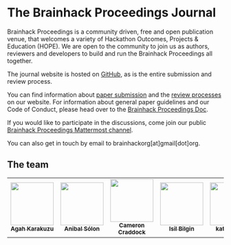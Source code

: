 # The Brainhack Proceedings Journal

Brainhack Proceedings is a community driven, free and open publication venue, that welcomes a variety of Hackathon Outcomes, Projects & Education (HOPE).
We are open to the community to join us as authors, reviewers and developers to build and run the Brainhack Proceedings all together.

The journal website is hosted on [GitHub](https://github.com/brainhack-proceedings/brainhack-proceedings.github.io), as is the entire submission and review process.


You can find information about [paper submission](https://brainhack-proceedings.github.io/submit) and the [review processes](https://brainhack-proceedings.github.io/review) on our website. 
For information about general paper guidelines and our Code of Conduct, please head over to the [Brainhack Proceedings Doc](https://brainhack-proceedings.readthedocs.io).

If you would like to participate in the discussions, come join our public [Brainhack Proceedings Mattermost channel](https://mattermost.brainhack.org/brainhack/channels/brainahack-proceedings).


You can also get in touch by email to brainhackorg[at]gmail[dot]org.


## The team
<table>
  <tr>
    <td align="center"><a href="https://agahkarakuzu.github.io"><img src="https://avatars0.githubusercontent.com/u/9632322?s=460&u=6cce16037ef945d2061ed4d2888c402de3f4b82f&v=4" width="100px;" alt=""/><br /><sub><b>Agah Karakuzu</b></sub></a><br /><a href="https://github.com/agahkarakuzu"</a></td>
    <td align="center"><a href="https://anibalsolon.com"><img src="https://avatars0.githubusercontent.com/u/562525?s=400&u=8f9b56edd7564d8ce1a0eb152407033e10dafd1f&v=4" width="100px;" alt=""/><br /><sub><b>Anibal Sólon</b></sub></a><br /><a href="https://github.com/anibalsolon"</a></td>
    <td align="center"><a href="http://computational-neuroimaging-lab.org/"><img src="https://avatars2.githubusercontent.com/u/1725272?s=400&u=c9e997ea4c37faa27461ee7c41f3b3bfb121cee8&v=4" width="100px;" alt=""/><br /><sub><b>Cameron Craddock</b></sub></a><br /><a href="https://github.com/ccraddock"</a></td>
    <td align="center"><a href="https://twitter.com/complexbrains"><img src="https://avatars1.githubusercontent.com/u/45263281?v=4" width="100px;" alt=""/><br /><sub><b>Isil Bilgin</b></sub></a><br /><a href="https://github.com/learn-neuroimaging/tutorials-and-resources/commits?author=complexbrains"</a></td>
    <td align="center"><a href="https://twitter.com/katjaQheuer"><img src="https://avatars3.githubusercontent.com/u/6297454?v=4" width="100px;" alt=""/><br /><sub><b>katja heuer</b></sub></a><br /><a href="https://katjaq.github.io/graphy/"</a></td>
  </tr>
</table>

